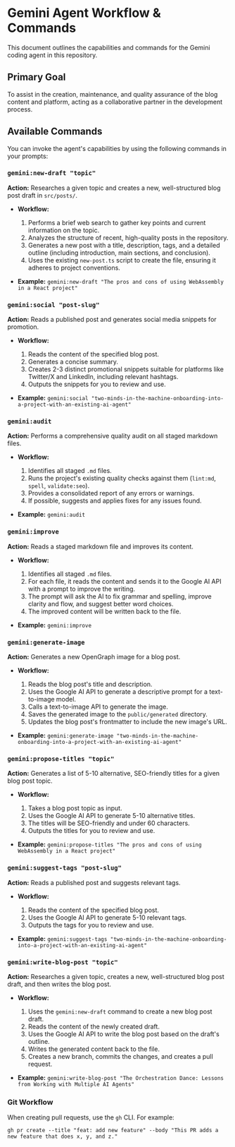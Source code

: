 # Gemini Agent Workflow & Commands

This document outlines the capabilities and commands for the Gemini coding agent in this repository.

## Primary Goal

To assist in the creation, maintenance, and quality assurance of the blog content and platform, acting as a collaborative partner in the development process.

## Available Commands

You can invoke the agent's capabilities by using the following commands in your prompts:

### `gemini:new-draft "topic"`

**Action:** Researches a given topic and creates a new, well-structured blog post draft in `src/posts/`.

*   **Workflow:**
    1.  Performs a brief web search to gather key points and current information on the topic.
    2.  Analyzes the structure of recent, high-quality posts in the repository.
    3.  Generates a new post with a title, description, tags, and a detailed outline (including introduction, main sections, and conclusion).
    4.  Uses the existing `new-post.ts` script to create the file, ensuring it adheres to project conventions.

*   **Example:** `gemini:new-draft "The pros and cons of using WebAssembly in a React project"`

### `gemini:social "post-slug"`

**Action:** Reads a published post and generates social media snippets for promotion.

*   **Workflow:**
    1.  Reads the content of the specified blog post.
    2.  Generates a concise summary.
    3.  Creates 2-3 distinct promotional snippets suitable for platforms like Twitter/X and LinkedIn, including relevant hashtags.
    4.  Outputs the snippets for you to review and use.

*   **Example:** `gemini:social "two-minds-in-the-machine-onboarding-into-a-project-with-an-existing-ai-agent"`

### `gemini:audit`

**Action:** Performs a comprehensive quality audit on all staged markdown files.

*   **Workflow:**
    1.  Identifies all staged `.md` files.
    2.  Runs the project's existing quality checks against them (`lint:md`, `spell`, `validate:seo`).
    3.  Provides a consolidated report of any errors or warnings.
    4.  If possible, suggests and applies fixes for any issues found.

*   **Example:** `gemini:audit`

### `gemini:improve`

**Action:** Reads a staged markdown file and improves its content.

*   **Workflow:**
    1.  Identifies all staged `.md` files.
    2.  For each file, it reads the content and sends it to the Google AI API with a prompt to improve the writing.
    3.  The prompt will ask the AI to fix grammar and spelling, improve clarity and flow, and suggest better word choices.
    4.  The improved content will be written back to the file.

*   **Example:** `gemini:improve`

### `gemini:generate-image`

**Action:** Generates a new OpenGraph image for a blog post.

*   **Workflow:**
    1.  Reads the blog post's title and description.
    2.  Uses the Google AI API to generate a descriptive prompt for a text-to-image model.
    3.  Calls a text-to-image API to generate the image.
    4.  Saves the generated image to the `public/generated` directory.
    5.  Updates the blog post's frontmatter to include the new image's URL.

*   **Example:** `gemini:generate-image "two-minds-in-the-machine-onboarding-into-a-project-with-an-existing-ai-agent"`

### `gemini:propose-titles "topic"`

**Action:** Generates a list of 5-10 alternative, SEO-friendly titles for a given blog post topic.

*   **Workflow:**
    1.  Takes a blog post topic as input.
    2.  Uses the Google AI API to generate 5-10 alternative titles.
    3.  The titles will be SEO-friendly and under 60 characters.
    4.  Outputs the titles for you to review and use.

*   **Example:** `gemini:propose-titles "The pros and cons of using WebAssembly in a React project"`

### `gemini:suggest-tags "post-slug"`

**Action:** Reads a published post and suggests relevant tags.

*   **Workflow:**
    1.  Reads the content of the specified blog post.
    2.  Uses the Google AI API to generate 5-10 relevant tags.
    3.  Outputs the tags for you to review and use.

*   **Example:** `gemini:suggest-tags "two-minds-in-the-machine-onboarding-into-a-project-with-an-existing-ai-agent"`

### `gemini:write-blog-post "topic"`

**Action:** Researches a given topic, creates a new, well-structured blog post draft, and then writes the blog post.

*   **Workflow:**
    1.  Uses the `gemini:new-draft` command to create a new blog post draft.
    2.  Reads the content of the newly created draft.
    3.  Uses the Google AI API to write the blog post based on the draft's outline.
    4.  Writes the generated content back to the file.
    5.  Creates a new branch, commits the changes, and creates a pull request.

*   **Example:** `gemini:write-blog-post "The Orchestration Dance: Lessons from Working with Multiple AI Agents"`

### Git Workflow

When creating pull requests, use the `gh` CLI. For example:

`gh pr create --title "feat: add new feature" --body "This PR adds a new feature that does x, y, and z."`
